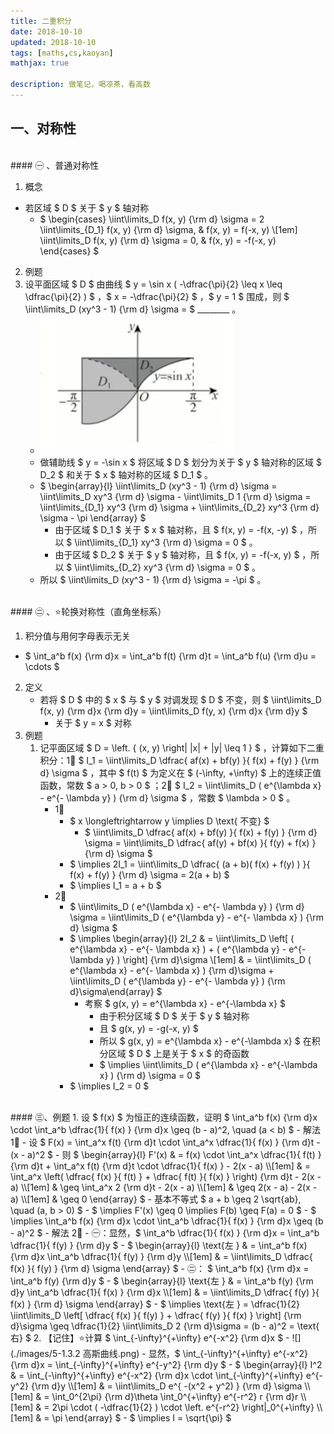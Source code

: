 ```yaml
---
title: 二重积分
date: 2018-10-10
updated: 2018-10-10
tags: [maths,cs,kaoyan]
mathjax: true

description: 做笔记，喝凉茶，看高数
---
```


## 一、对称性


<br>
####  ㊀ 、普通对称性

1. 概念
  - 若区域 $ D $ 关于 $ y $ 轴对称
    - $ \begin{cases} \iint\limits_D f(x, y) {\rm d} \sigma = 2 \iint\limits_{D_1} f(x, y) {\rm d} \sigma, & f(x, y) = f(-x, y) \\[1em] \iint\limits_D f(x, y) {\rm d} \sigma = 0, & f(x, y) = -f(-x, y) \end{cases} $ 
2. 例题
  1. 设平面区域 $ D $ 由曲线 $ y = \sin x ( -\dfrac{\pi}{2} \leq x \leq \dfrac{\pi}{2} ) $ ，$ x = -\dfrac{\pi}{2} $ ，$ y = 1 $ 围成，则 $ \iint\limits_D (xy^3 - 1) {\rm d} \sigma = $ \_\_\_\_\_\_\_\_ 。
     - ![](./images/5-1.1.2.1.png)
     - 做辅助线 $ y = -\sin x $ 将区域 $ D $ 划分为关于 $ y $ 轴对称的区域 $ D_2 $ 和关于 $ x $ 轴对称的区域 $ D_1 $ 。
     - $ \begin{array}{l} \iint\limits_D (xy^3 - 1) {\rm d} \sigma = \iint\limits_D xy^3 {\rm d} \sigma - \iint\limits_D 1 {\rm d} \sigma = \iint\limits_{D_1} xy^3 {\rm d} \sigma + \iint\limits_{D_2} xy^3 {\rm d} \sigma - \pi \end{array} $
       - 由于区域 $ D_1 $ 关于 $ x $ 轴对称，且 $ f(x, y) = -f(x, -y) $ ，所以 $ \iint\limits_{D_1} xy^3 {\rm d} \sigma = 0 $ 。
       - 由于区域 $ D_2 $ 关于 $ y $ 轴对称，且 $ f(x, y) = -f(-x, y) $ ，所以 $ \iint\limits_{D_2} xy^3 {\rm d} \sigma = 0 $ 。
     - 所以 $ \iint\limits_D (xy^3 - 1) {\rm d} \sigma = -\pi $ 。


<br>
####  ㊁ 、⭐️轮换对称性（直角坐标系）

1. 积分值与用何字母表示无关
  - $ \int_a^b f(x) {\rm d}x = \int_a^b f(t) {\rm d}t = \int_a^b f(u) {\rm d}u = \cdots $ 
2. 定义
   - 若将 $ D $ 中的 $ x $ 与 $ y $ 对调发现 $ D $ 不变，则 $ \iint\limits_D f(x, y) {\rm d}x {\rm d}y = \iint\limits_D f(y, x) {\rm d}x {\rm d}y $ 
     - 关于 $ y = x $ 对称
3. 例题
   1. 记平面区域 $ D = \left. \{ (x, y) \right| |x| + |y| \leq 1 \} $ ，计算如下二重积分：1⃣️ $ I_1 = \iint\limits_D \dfrac{ af(x) + bf(y) }{ f(x) + f(y) } {\rm d} \sigma $ ，其中 $ f(t) $ 为定义在 $ (-\infty, +\infty) $ 上的连续正值函数，常数 $ a > 0, b > 0 $ ；2⃣️ $ I_2 = \iint\limits_D ( e^{\lambda x} - e^{- \lambda y} ) {\rm d} \sigma $ ，常数 $ \lambda > 0 $ 。
      - 1⃣️
        - $ x \longleftrightarrow y \implies D \text{ 不变} $ 
          - $ \iint\limits_D \dfrac{ af(x) + bf(y) }{ f(x) + f(y) } {\rm d} \sigma = \iint\limits_D \dfrac{ af(y) + bf(x) }{ f(y) + f(x) } {\rm d} \sigma $ 
        - $ \implies 2I_1 = \iint\limits_D \dfrac{ (a + b)( f(x) + f(y) ) }{ f(x) + f(y) } {\rm d} \sigma = 2(a + b) $ 
        - $ \implies I_1 = a + b $ 
      - 2⃣️
        - $ \iint\limits_D ( e^{\lambda x} - e^{- \lambda y} ) {\rm d} \sigma = \iint\limits_D ( e^{\lambda y} - e^{- \lambda x} ) {\rm d} \sigma $ 
        - $ \implies \begin{array}{l} 2I_2 & = \iint\limits_D \left[ ( e^{\lambda x} - e^{- \lambda x} ) + ( e^{\lambda y} - e^{- \lambda y} ) \right] {\rm d}\sigma \\[1em] & = \iint\limits_D ( e^{\lambda x} - e^{- \lambda x} ) {\rm d}\sigma + \iint\limits_D ( e^{\lambda y} - e^{- \lambda y} ) {\rm d}\sigma\end{array} $ 
          - 考察 $ g(x, y) = e^{\lambda x} - e^{-\lambda x} $ 
            - 由于积分区域 $ D $ 关于 $ y $ 轴对称
            - 且 $ g(x, y) = -g(-x, y) $ 
            - 所以 $ g(x, y) = e^{\lambda x} - e^{-\lambda x} $ 在积分区域 $ D $ 上是关于 $ x $ 的奇函数
            - $ \implies \iint\limits_D ( e^{\lambda x} - e^{-\lambda x} ) {\rm d} \sigma = 0 $ 
        - $ \implies I_2 = 0 $ 


<br>
#### ㊂、例题
1. 设 $ f(x) $ 为恒正的连续函数，证明 $ \int_a^b f(x) {\rm d}x \cdot \int_a^b \dfrac{1}{ f(x) } {\rm d}x \geq (b - a)^2, \quad (a < b) $ 
   - 解法 1⃣️ 
     - 设 $ F(x) = \int_a^x f(t) {\rm d}t \cdot \int_a^x \dfrac{1}{ f(x) } {\rm d}t - (x - a)^2 $ 
     - 则 $ \begin{array}{l} F'(x) & = f(x) \cdot \int_a^x \dfrac{1}{ f(t) } {\rm d}t + \int_a^x f(t) {\rm d}t \cdot \dfrac{1}{ f(x) } - 2(x - a) \\[1em] & = \int_a^x \left( \dfrac{ f(x) }{ f(t) } + \dfrac{ f(t) }{ f(x) } \right) {\rm d}t - 2(x - a) \\[1em] & \geq \int_a^x 2 {\rm d}t - 2(x - a) \\[1em] & \geq 2(x - a) - 2(x - a) \\[1em] & \geq 0 \end{array} $ 
       - 基本不等式 $ a + b \geq 2 \sqrt{ab}, \quad (a, b > 0) $ 
     - $ \implies F'(x) \geq 0 \implies F(b) \geq F(a) = 0 $ 
     - $ \implies  \int_a^b f(x) {\rm d}x \cdot \int_a^b \dfrac{1}{ f(x) } {\rm d}x \geq (b - a)^2 $ 
   - 解法 2⃣️ 
     - ㊀：显然，$ \int_a^b \dfrac{1}{ f(x) } {\rm d}x = \int_a^b \dfrac{1}{ f(y) } {\rm d}y $ 
       - $ \begin{array}{l} \text{左 } & = \int_a^b f(x) {\rm d}x \int_a^b \dfrac{1}{ f(y) } {\rm d}y \\[1em] & = \iint\limits_D \dfrac{ f(x) }{ f(y) } {\rm d} \sigma \end{array} $ 
     - ㊁： $ \int_a^b  f(x) {\rm d}x = \int_a^b f(y) {\rm d}y $ 
       - $ \begin{array}{l} \text{左 } & = \int_a^b f(y) {\rm d}y \int_a^b \dfrac{1}{ f(x) } {\rm d}x \\[1em] & = \iint\limits_D \dfrac{ f(y) }{ f(x) } {\rm d} \sigma \end{array} $ 
     - $ \implies \text{左 } = \dfrac{1}{2} \iint\limits_D \left[ \dfrac{ f(x) }{ f(y) } + \dfrac{ f(y) }{ f(x) } \right] {\rm d}\sigma \geq \dfrac{1}{2} \iint\limits_D 2 {\rm d}\sigma = (b - a)^2 = \text{ 右} $ 
2. 【记住】⭐️计算 $ \int_{-\infty}^{+\infty} e^{-x^2} {\rm d}x $ 
   - ![](./images/5-1.3.2 高斯曲线.png) 
   - 显然，$ \int_{-\infty}^{+\infty} e^{-x^2} {\rm d}x = \int_{-\infty}^{+\infty} e^{-y^2} {\rm d}y $ 
   - $ \begin{array}{l} I^2 & = \int_{-\infty}^{+\infty} e^{-x^2} {\rm d}x \cdot \int_{-\infty}^{+\infty} e^{-y^2} {\rm d}y \\[1em] & = \iint\limits_D e^{ -(x^2 + y^2) } {\rm d} \sigma \\[1em] & = \int_0^{2\pi} {\rm d}\theta \int_0^{+\infty} e^{-r^2} r {\rm d}r \\[1em] & = 2\pi \cdot ( -\dfrac{1}{2} ) \cdot \left. e^{-r^2} \right|_0^{+\infty} \\[1em] & = \pi \end{array} $ 
   - $ \implies I = \sqrt{\pi} $ 











